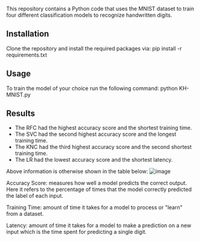 
This repository contains a Python code that uses the MNIST dataset to train four 
different classification models to recognize handwritten digits.

## Installation

Clone the repository and install the required packages via: pip install -r requirements.txt

## Usage

To train the model of your choice run the following command: python KH-MNIST.py

## Results

- The RFC had the highest accuracy score and the shortest training time.
- The SVC had the second highest accuracy score and the longest training time.
- The KNC had the third highest accuracy score and the second shortest training time.
- The LR had the lowest accuracy score and the shortest latency.

Above information is otherwise shown in the table below:
![image](https://user-images.githubusercontent.com/33584311/228629518-c07b972d-57b7-45cf-b4f5-e5eaa986ca01.png)

Accuracy Score: measures how well a model predicts the correct output. Here it refers to the percentage 
of times that the model correctly predicted the label of each input. 

Training Time: amount of time it takes for a model to process or "learn" from a dataset. 

Latency: amount of time it takes for a model to make a prediction on a new input which is 
the time spent for predicting a single digit. 



